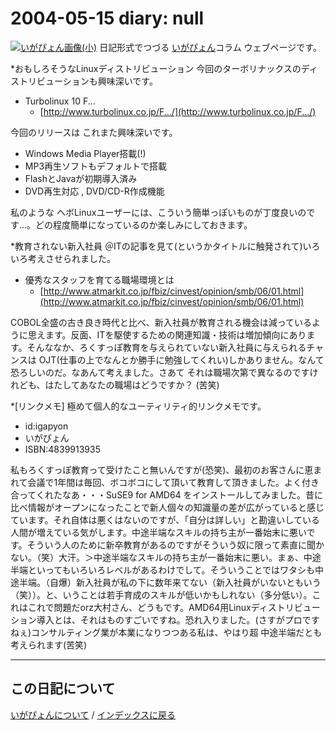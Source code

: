 2004-05-15 diary: null
=====================================================================================================
[![いがぴょん画像(小)](https://igapyon.github.io/diary/images/iga200306s.jpg "いがぴょん")](https://igapyon.github.io/diary/memo/memoigapyon.html) 日記形式でつづる [いがぴょん](https://igapyon.github.io/diary/memo/memoigapyon.html)コラム ウェブページです。

*おもしろそうなLinuxディストリビューション
今回のターボリナックスのディストリビューションも興味深いです。

* Turbolinux 10 F...
  * [http://www.turbolinux.co.jp/F.../](http://www.turbolinux.co.jp/F.../)

今回のリリースは これまた興味深いです。

* Windows Media Player搭載(!)
* MP3再生ソフトもデフォルトで搭載
* FlashとJavaが初期導入済み
* DVD再生対応 , DVD/CD-R作成機能

私のような ヘボLinuxユーザーには、こういう簡単っぽいものが丁度良いのです…。どの程度簡単になっているのか楽しみにしておきます。

*教育されない新入社員
＠ITの記事を見て(というかタイトルに触発されて)いろいろ考えさせられました。

* 優秀なスタッフを育てる職場環境とは
  * [http://www.atmarkit.co.jp/fbiz/cinvest/opinion/smb/06/01.html](http://www.atmarkit.co.jp/fbiz/cinvest/opinion/smb/06/01.html)

COBOL全盛の古き良き時代と比べ、新入社員が教育される機会は減っているように思えます。反面、ITを駆使するための関連知識・技術は増加傾向にあります。そんななか、ろくすっぽ教育を与えられていない新入社員に与えられるチャンスは OJT(仕事の上でなんとか勝手に勉強してくれい)しかありません。なんて恐ろしいのだ。なあんて考えました。さあて それは職場次第で異なるのですけれども、はたしてあなたの職場はどうですか？ (苦笑)

*[リンクメモ]
極めて個人的なユーティリティ的リンクメモです。

* id:igapyon
* いがぴょん
* ISBN:4839913935

私もろくすっぽ教育って受けたこと無いんですが(恐笑)、最初のお客さんに恵まれて会議で1年間は毎回、ボコボコにして頂いて教育して頂きました。よく付き合ってくれたなあ・・・SuSE9 for AMD64 をインストールしてみました。昔に比べ情報がオープンになったことで新人個々の知識量の差が広がっていると感じています。それ自体は悪くはないのですが、「自分は詳しい」と勘違いしている人間が増えている気がします。中途半端なスキルの持ち主が一番始末に悪いです。そういう人のために新卒教育があるのですがそういう奴に限って素直に聞かない。（笑）大汗。＞中途半端なスキルの持ち主が一番始末に悪い。まぁ、中途半端といってもいろいろレベルがあるわけでして。そういうことではワタシも中途半端。（自爆）新入社員が私の下に数年来てない（新入社員がいないともいう（笑））。と、いうことは若手育成のスキルが低いかもしれない（多分低い）。これはこれで問題だorz大村さん、どうもです。AMD64用Linuxディストリビューション導入とは、それはものすごいですね。恐れ入りました。(さすがプロですねぇ)コンサルティング業が本業になりつつある私は、やはり超 中途半端だとも考えられます(苦笑)


----------------------------------------------------------------------------------------------------

## この日記について
[いがぴょんについて](https://igapyon.github.io/diary/memo/memoigapyon.html) / [インデックスに戻る](https://igapyon.github.io/diary/idxall.html)
